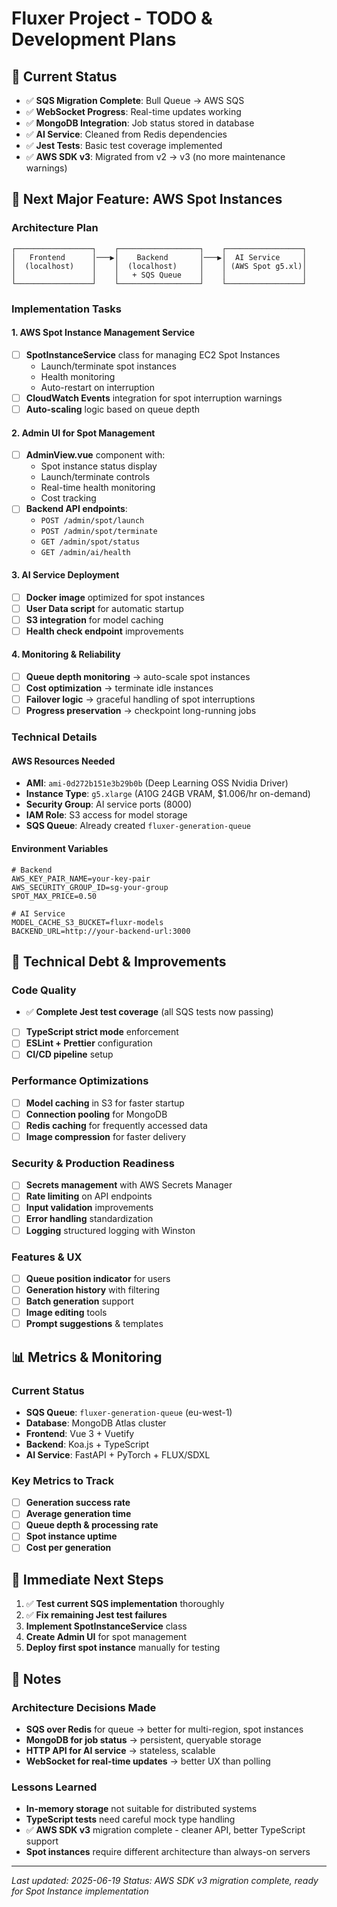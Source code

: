 # Fluxer Project - TODO & Development Plans

## 🎯 Current Status
- ✅ **SQS Migration Complete**: Bull Queue → AWS SQS 
- ✅ **WebSocket Progress**: Real-time updates working
- ✅ **MongoDB Integration**: Job status stored in database
- ✅ **AI Service**: Cleaned from Redis dependencies
- ✅ **Jest Tests**: Basic test coverage implemented
- ✅ **AWS SDK v3**: Migrated from v2 → v3 (no more maintenance warnings)

## 🚀 Next Major Feature: AWS Spot Instances

### Architecture Plan
```
┌─────────────────┐    ┌──────────────────┐    ┌─────────────────┐
│   Frontend      │───▶│    Backend       │───▶│  AI Service     │
│  (localhost)    │    │  (localhost)     │    │ (AWS Spot g5.xl)│
│                 │    │   + SQS Queue    │    │                 │
└─────────────────┘    └──────────────────┘    └─────────────────┘
```

### Implementation Tasks

#### 1. AWS Spot Instance Management Service
- [ ] **SpotInstanceService** class for managing EC2 Spot Instances
  - Launch/terminate spot instances
  - Health monitoring  
  - Auto-restart on interruption
- [ ] **CloudWatch Events** integration for spot interruption warnings
- [ ] **Auto-scaling** logic based on queue depth

#### 2. Admin UI for Spot Management  
- [ ] **AdminView.vue** component with:
  - Spot instance status display
  - Launch/terminate controls
  - Real-time health monitoring
  - Cost tracking
- [ ] **Backend API endpoints**:
  - `POST /admin/spot/launch`
  - `POST /admin/spot/terminate` 
  - `GET /admin/spot/status`
  - `GET /admin/ai/health`

#### 3. AI Service Deployment
- [ ] **Docker image** optimized for spot instances
- [ ] **User Data script** for automatic startup
- [ ] **S3 integration** for model caching
- [ ] **Health check endpoint** improvements

#### 4. Monitoring & Reliability
- [ ] **Queue depth monitoring** → auto-scale spot instances
- [ ] **Cost optimization** → terminate idle instances
- [ ] **Failover logic** → graceful handling of spot interruptions
- [ ] **Progress preservation** → checkpoint long-running jobs

### Technical Details

#### AWS Resources Needed
- **AMI**: `ami-0d272b151e3b29b0b` (Deep Learning OSS Nvidia Driver)
- **Instance Type**: `g5.xlarge` (A10G 24GB VRAM, $1.006/hr on-demand)
- **Security Group**: AI service ports (8000)
- **IAM Role**: S3 access for model storage
- **SQS Queue**: Already created `fluxer-generation-queue`

#### Environment Variables
```env
# Backend
AWS_KEY_PAIR_NAME=your-key-pair
AWS_SECURITY_GROUP_ID=sg-your-group
SPOT_MAX_PRICE=0.50

# AI Service  
MODEL_CACHE_S3_BUCKET=fluxr-models
BACKEND_URL=http://your-backend-url:3000
```

## 🔧 Technical Debt & Improvements

### Code Quality
- ✅ **Complete Jest test coverage** (all SQS tests now passing)
- [ ] **TypeScript strict mode** enforcement
- [ ] **ESLint + Prettier** configuration
- [ ] **CI/CD pipeline** setup

### Performance Optimizations  
- [ ] **Model caching** in S3 for faster startup
- [ ] **Connection pooling** for MongoDB
- [ ] **Redis caching** for frequently accessed data
- [ ] **Image compression** for faster delivery

### Security & Production Readiness
- [ ] **Secrets management** with AWS Secrets Manager
- [ ] **Rate limiting** on API endpoints
- [ ] **Input validation** improvements
- [ ] **Error handling** standardization
- [ ] **Logging** structured logging with Winston

### Features & UX
- [ ] **Queue position indicator** for users
- [ ] **Generation history** with filtering
- [ ] **Batch generation** support
- [ ] **Image editing** tools
- [ ] **Prompt suggestions** & templates

## 📊 Metrics & Monitoring

### Current Status
- **SQS Queue**: `fluxer-generation-queue` (eu-west-1)
- **Database**: MongoDB Atlas cluster
- **Frontend**: Vue 3 + Vuetify  
- **Backend**: Koa.js + TypeScript
- **AI Service**: FastAPI + PyTorch + FLUX/SDXL

### Key Metrics to Track
- [ ] **Generation success rate** 
- [ ] **Average generation time**
- [ ] **Queue depth & processing rate**
- [ ] **Spot instance uptime**
- [ ] **Cost per generation**

## 🎯 Immediate Next Steps

1. ✅ **Test current SQS implementation** thoroughly
2. ✅ **Fix remaining Jest test failures** 
3. **Implement SpotInstanceService** class
4. **Create Admin UI** for spot management
5. **Deploy first spot instance** manually for testing

## 📝 Notes

### Architecture Decisions Made
- **SQS over Redis** for queue → better for multi-region, spot instances
- **MongoDB for job status** → persistent, queryable storage  
- **HTTP API for AI service** → stateless, scalable
- **WebSocket for real-time updates** → better UX than polling

### Lessons Learned
- **In-memory storage** not suitable for distributed systems
- **TypeScript tests** need careful mock type handling
- ✅ **AWS SDK v3** migration complete - cleaner API, better TypeScript support
- **Spot instances** require different architecture than always-on servers

---
*Last updated: 2025-06-19*
*Status: AWS SDK v3 migration complete, ready for Spot Instance implementation*